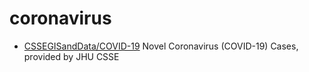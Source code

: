 # coronavirus

 - [CSSEGISandData/COVID-19](https://github.com/CSSEGISandData/COVID-19) Novel Coronavirus (COVID-19) Cases, provided by JHU CSSE 
